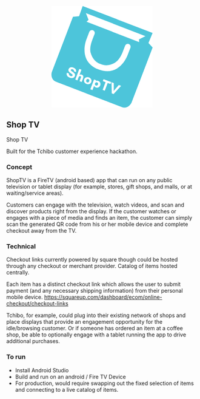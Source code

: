 <p align='center'>
	<img src="./img/shoptv.png"/>
</p>

Shop TV
---

Shop TV

Built for the Tchibo customer experience hackathon.


### Concept

ShopTV is a FireTV (android based) app that can run on any public television or tablet display (for example, stores, gift shops, and malls, or at waiting/service areas).

Customers can engage with the television, watch videos, and scan and discover products right from the display. If the customer watches or engages with a piece of media and finds an item, the customer can simply scan the generated QR code from his or her mobile device and complete checkout away from the TV.

### Technical

Checkout links currently powered by square though could be hosted through any checkout or merchant provider. Catalog of items hosted centrally.

Each item has a distinct checkout link which allows the user to submit payment (and any necessary shipping information) from their personal mobile device.
https://squareup.com/dashboard/ecom/online-checkout/checkout-links

Tchibo, for example, could plug into their existing network of shops and place displays that provide an engagement opportunity for the idle/browsing customer. Or if someone has ordered an item at a coffee shop, be able to optionally engage with a tablet running the app to drive additional purchases.

### To run
* Install Android Studio
* Build and run on an android / Fire TV Device
* For production, would require swapping out the fixed selection of items and connecting to a live catalog of items.

